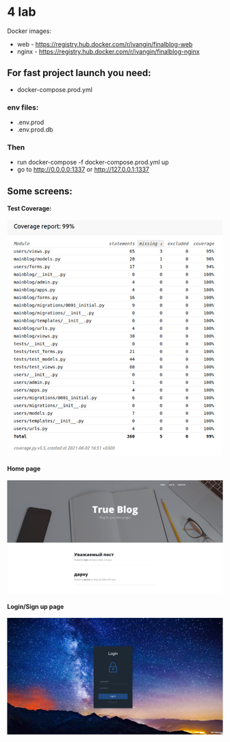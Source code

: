 # 4 lab
Docker images: 
- web - https://registry.hub.docker.com/r/ivangin/finalblog-web
- nginx - https://registry.hub.docker.com/r/ivangin/finalblog-nginx


## For fast project launch you need:
- docker-compose.prod.yml
### env files:
- .env.prod
- .env.prod.db
### Then
- run docker-compose -f docker-compose.prod.yml up 
- go to http://0.0.0.0:1337 or http://127.0.0.1:1337

## Some screens:

#### Test Coverage:
![coverage](https://github.com/IvanSir/ISP_4Sem/blob/master/lab34/gitpic/coveragepic.png)

#### Home page
![homepage](https://github.com/IvanSir/ISP_4Sem/blob/master/lab34/gitpic/homepage.png)


#### Login/Sign up page
![loginpage](https://github.com/IvanSir/ISP_4Sem/blob/master/lab34/gitpic/login.png)

